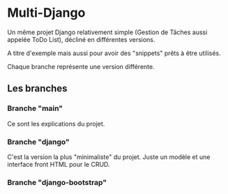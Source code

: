 # Multi-Django

Un même projet Django relativement simple (Gestion de Tâches aussi appelée ToDo List), décliné en différentes versions.

A titre d'exemple mais aussi pour avoir des "snippets" prêts à être utilisés.

Chaque branche représente une version différente.

## Les branches

### Branche "main"

Ce sont les explications du projet.

### Branche "django"

C'est la version la plus "minimaliste" du projet. Juste un modèle et une interface front HTML pour le CRUD.   

### Branche "django-bootstrap"

